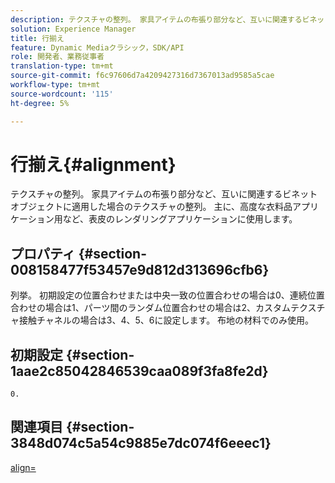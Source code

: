 ```yaml
---
description: テクスチャの整列。 家具アイテムの布張り部分など、互いに関連するビネットオブジェクトに適用した場合のテクスチャの整列。 主に、高度な衣料品アプリケーション用など、表皮のレンダリングアプリケーションに使用します。
solution: Experience Manager
title: 行揃え
feature: Dynamic Mediaクラシック，SDK/API
role: 開発者、業務従事者
translation-type: tm+mt
source-git-commit: f6c97606d7a4209427316d7367013ad9585a5cae
workflow-type: tm+mt
source-wordcount: '115'
ht-degree: 5%

---
```



# 行揃え{#alignment}

テクスチャの整列。 家具アイテムの布張り部分など、互いに関連するビネットオブジェクトに適用した場合のテクスチャの整列。 主に、高度な衣料品アプリケーション用など、表皮のレンダリングアプリケーションに使用します。

## プロパティ {#section-008158477f53457e9d812d313696cfb6}

列挙。 初期設定の位置合わせまたは中央一致の位置合わせの場合は0、連続位置合わせの場合は1、パーツ間のランダム位置合わせの場合は2、カスタムテクスチャ接触チャネルの場合は3、4、5、6に設定します。 布地の材料でのみ使用。

## 初期設定 {#section-1aae2c85042846539caa089f3fa8fe2d}

`0.`

## 関連項目 {#section-3848d074c5a54c9885e7dc074f6eeec1}

[align=](../../../../../ir-api/http-protocol/image-rendering-api-ref/c-ir-http-protocol-ref/c-ir-http-protocol-command-reference/r-ir-align.md#reference-4d63baa522ce42f9b15167ba34c5c6a7)
